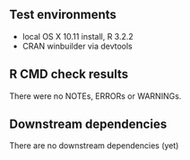 ## Test environments
* local OS X 10.11 install, R 3.2.2
* CRAN winbuilder via devtools

## R CMD check results
There were no NOTEs, ERRORs or WARNINGs. 

## Downstream dependencies
There are no downstream dependencies (yet)
